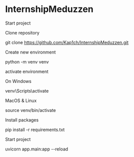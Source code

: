 # InternshipMeduzzen

Start project

Clone repository

git clone https://github.com/Kap1ch/InternshipMeduzzen.git

Create new environment

python -m venv venv

activate environment

On Windows

venv\Scripts\activate

MacOS & Linux

source venv/bin/activate

Install packages

pip install -r requirements.txt

Start project

uvicorn app.main:app --reload

